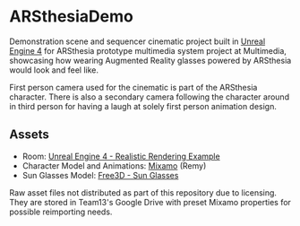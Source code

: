 # ARSthesiaDemo

Demonstration scene and sequencer cinematic project built in [Unreal Engine 4](https://www.unrealengine.com) for ARSthesia prototype multimedia system project at Multimedia, showcasing how wearing Augmented Reality glasses powered by ARSthesia would look and feel like.

First person camera used for the cinematic is part of the ARSthesia character. There is also a secondary camera following the character around in third person for having a laugh at solely first person animation design.

## Assets

- Room: [Unreal Engine 4 - Realistic Rendering Example](https://docs.unrealengine.com/en-us/Resources/Showcases/RealisticRendering)
- Character Model and Animations: [Mixamo](https://www.mixamo.com) (Remy)
- Sun Glasses Model: [Free3D - Sun Glasses](https://free3d.com/3d-model/sun-glasses-with-subdivision-864853.html)

Raw asset files not distributed as part of this repository due to licensing. They are stored in Team13's Google Drive with preset Mixamo properties for possible reimporting needs.
